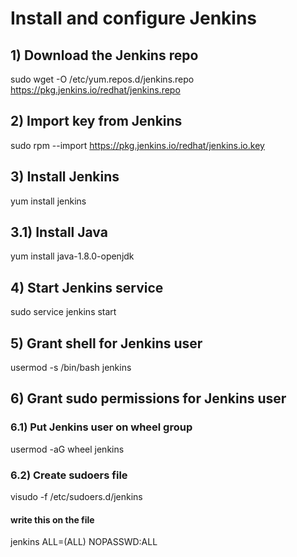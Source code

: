 # Install and configure Jenkins

## 1)  Download the Jenkins repo
sudo wget -O /etc/yum.repos.d/jenkins.repo https://pkg.jenkins.io/redhat/jenkins.repo

## 2) Import key from Jenkins
sudo rpm --import https://pkg.jenkins.io/redhat/jenkins.io.key

## 3) Install Jenkins
yum install jenkins

## 3.1) Install Java
yum install java-1.8.0-openjdk

## 4) Start Jenkins service
sudo service jenkins start

## 5) Grant shell for Jenkins user
usermod -s /bin/bash jenkins

## 6) Grant sudo permissions for Jenkins user

### 6.1) Put Jenkins user on wheel group
usermod -aG wheel jenkins

### 6.2) Create sudoers file 
visudo -f /etc/sudoers.d/jenkins
#### write this on the file
jenkins ALL=(ALL) NOPASSWD:ALL
